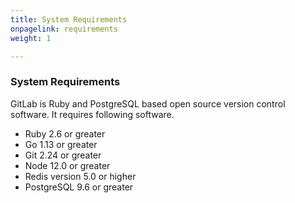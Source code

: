 ```yaml
---
title: System Requirements
onpagelink: requirements
weight: 1

---
```


### System Requirements

GitLab is Ruby and PostgreSQL based open source version control software. It requires following software.

- Ruby 2.6 or greater
- Go 1.13 or greater
- Git 2.24 or greater
- Node 12.0 or greater
- Redis version 5.0 or higher
- PostgreSQL 9.6 or greater
 